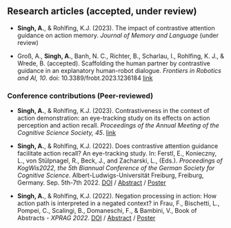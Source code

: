 
## Research articles (accepted, under review)
* **Singh, A.**, & Rohlfing, K.J. (2023). The impact of contrastive attention guidance on action memory. *Journal of Memory and Language* (under review)

* Groß, A., **Singh, A.**, Banh, N. C., Richter, B., Scharlau, I., Rohlfing, K. J., & Wrede, B. (accepted). Scaffolding the human partner by contrastive guidance in an explanatory human-robot dialogue. *Frontiers in Robotics and AI, 10*. doi: 10.3389/frobt.2023.1236184 [link](https://www.frontiersin.org/articles/10.3389/frobt.2023.1236184/abstract)



### Conference contributions (Peer-reviewed)
* **Singh, A.**, & Rohlfing, K.J. (2023). Contrastiveness in the context of action demonstration: an eye-tracking study on its effects on action perception and action recall. *Proceedings of the Annual Meeting of the Cognitive Science Society, 45*. [link](https://escholarship.org/content/qt2w94t4cv/qt2w94t4cv.pdf?t=rxoyje)

* **Singh, A.**, &  Rohlfing, K.J. (2022). Does contrastive attention guidance facilitate action recall? An eye-tracking study. In: Ferstl, E., Konieczny, L., von Stülpnagel, R., Beck, J., and Zacharski, L., (Eds.). *Proceedings of KogWis2022, the 5th Biannual Conference of the German Society for Cognitive Science*. Albert-Ludwigs-Universität Freiburg, Freiburg, Germany. Sep. 5th-7th 2022. [DOI](https://freidok.uni-freiburg.de/data/229611) / [Abstract](/assets/Abstract_KogWis2022_Singh%26Rohlfing.pdf) / [Poster](/assets/KogWiss2022_Poster.pdf)

* **Singh, A.**, &  Rohlfing, K.J. (2022). Negation processing in action: How action path is interpreted in a negated context? in Frau, F., Bischetti, L., Pompei, C., Scalingi, B., Domaneschi, F., & Bambini, V., Book of Abstracts - *XPRAG 2022*. [DOI](https://doi.org/10.17605/OSF.IO/C4KP2) / [Abstract](/assets/XPRAG2022_Abstract_NegationAction.pdf) / [Poster](/assets/Singh_Poster_XPRAG2022.pdf)




